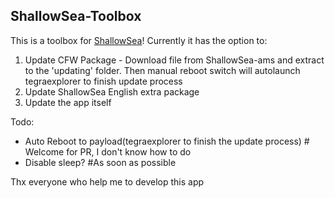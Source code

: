## ShallowSea-Toolbox

This is a toolbox for [ShallowSea](https://github.com/carcaschoi/ShallowSea)! Currently it has the option to:
1. Update CFW Package - Download file from ShallowSea-ams and extract to the 'updating' folder. Then manual reboot switch will autolaunch tegraexplorer to finish update process
2. Update ShallowSea English extra package
3. Update the app itself

Todo: 
* Auto Reboot to payload(tegraexplorer to finish the update process) # Welcome for PR, I don't know how to do
* Disable sleep? #As soon as possible



Thx everyone who help me to develop this app
